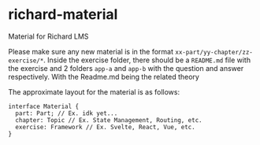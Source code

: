 # richard-material
Material for Richard LMS

Please make sure any new material is in the format `xx-part/yy-chapter/zz-exercise/*`. Inside the exercise folder, there should be a `README.md` file with the exercise and 2 folders `app-a` and `app-b` with the question and answer respectively. With the Readme.md being the related theory

The approximate layout for the material is as follows:
```tsx
interface Material {
  part: Part; // Ex. idk yet...
  chapter: Topic // Ex. State Management, Routing, etc.
  exercise: Framework // Ex. Svelte, React, Vue, etc.
}
```